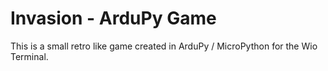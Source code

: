 # Invasion - ArduPy Game

This is a small retro like game created in ArduPy / MicroPython for the Wio Terminal.
